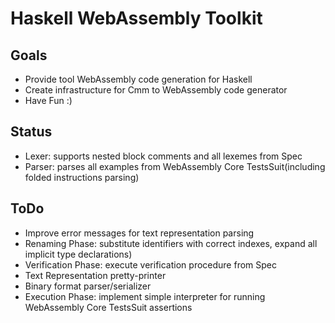 # Haskell WebAssembly Toolkit

## Goals
  * Provide tool WebAssembly code generation for Haskell
  * Create infrastructure for Cmm to WebAssembly code generator
  * Have Fun :)

## Status
  * Lexer: supports nested block comments and all lexemes from Spec
  * Parser: parses all examples from WebAssembly Core TestsSuit(including folded instructions parsing)

## ToDo
  * Improve error messages for text representation parsing
  * Renaming Phase: substitute identifiers with correct indexes, expand all implicit type declarations)
  * Verification Phase: execute verification procedure from Spec
  * Text Representation pretty-printer
  * Binary format parser/serializer
  * Execution Phase: implement simple interpreter for running WebAssembly Core TestsSuit assertions

